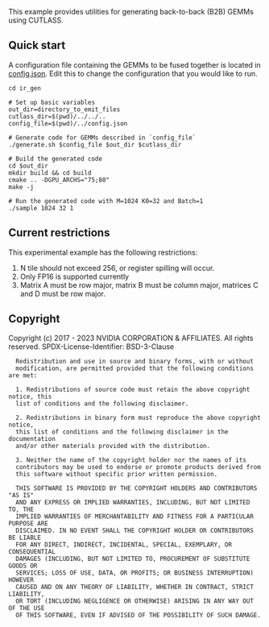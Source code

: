 This example provides utilities for generating back-to-back (B2B) GEMMs using CUTLASS.

## Quick start
A configuration file containing the GEMMs to be fused together is located in [config.json](config.json). Edit
this to change the configuration that you would like to run.
```shell
cd ir_gen

# Set up basic variables
out_dir=directory_to_emit_files
cutlass_dir=$(pwd)/../../..
config_file=$(pwd)/../config.json

# Generate code for GEMMs described in `config_file`
./generate.sh $config_file $out_dir $cutlass_dir

# Build the generated code
cd $out_dir
mkdir build && cd build
cmake .. -DGPU_ARCHS="75;80"
make -j

# Run the generated code with M=1024 K0=32 and Batch=1
./sample 1024 32 1
```

## Current restrictions
This experimental example has the following restrictions:
1. N tile should not exceed 256, or register spilling will occur.
2. Only FP16 is supported currently
3. Matrix A must be row major, matrix B must be column major, matrices C and D must be row major.

## Copyright

Copyright (c) 2017 - 2023 NVIDIA CORPORATION & AFFILIATES. All rights reserved.
SPDX-License-Identifier: BSD-3-Clause

```
  Redistribution and use in source and binary forms, with or without
  modification, are permitted provided that the following conditions are met:

  1. Redistributions of source code must retain the above copyright notice, this
  list of conditions and the following disclaimer.

  2. Redistributions in binary form must reproduce the above copyright notice,
  this list of conditions and the following disclaimer in the documentation
  and/or other materials provided with the distribution.

  3. Neither the name of the copyright holder nor the names of its
  contributors may be used to endorse or promote products derived from
  this software without specific prior written permission.

  THIS SOFTWARE IS PROVIDED BY THE COPYRIGHT HOLDERS AND CONTRIBUTORS "AS IS"
  AND ANY EXPRESS OR IMPLIED WARRANTIES, INCLUDING, BUT NOT LIMITED TO, THE
  IMPLIED WARRANTIES OF MERCHANTABILITY AND FITNESS FOR A PARTICULAR PURPOSE ARE
  DISCLAIMED. IN NO EVENT SHALL THE COPYRIGHT HOLDER OR CONTRIBUTORS BE LIABLE
  FOR ANY DIRECT, INDIRECT, INCIDENTAL, SPECIAL, EXEMPLARY, OR CONSEQUENTIAL
  DAMAGES (INCLUDING, BUT NOT LIMITED TO, PROCUREMENT OF SUBSTITUTE GOODS OR
  SERVICES; LOSS OF USE, DATA, OR PROFITS; OR BUSINESS INTERRUPTION) HOWEVER
  CAUSED AND ON ANY THEORY OF LIABILITY, WHETHER IN CONTRACT, STRICT LIABILITY,
  OR TORT (INCLUDING NEGLIGENCE OR OTHERWISE) ARISING IN ANY WAY OUT OF THE USE
  OF THIS SOFTWARE, EVEN IF ADVISED OF THE POSSIBILITY OF SUCH DAMAGE.
```
